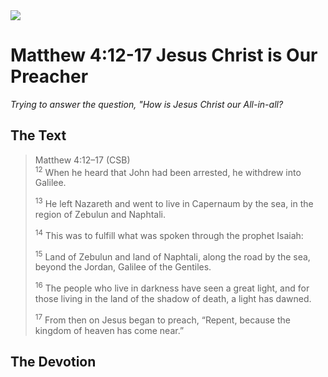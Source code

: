 <img class="intro-right" src="/images/art-matthew.jpg">

# Matthew 4:12-17 Jesus Christ is Our Preacher

*Trying to answer the question, "How is Jesus Christ our All-in-all?*

## The Text

>Matthew 4:12–17 (CSB)  
><sup>12</sup> When he heard that John had been arrested, he withdrew into Galilee. 
>
><sup>13</sup> He left Nazareth and went to live in Capernaum by the sea, in the region of Zebulun and Naphtali. 
>
><sup>14</sup> This was to fulfill what was spoken through the prophet Isaiah: 
>
><sup>15</sup> Land of Zebulun and land of Naphtali, along the road by the sea, beyond the Jordan, Galilee of the Gentiles. 
>
><sup>16</sup> The people who live in darkness have seen a great light, and for those living in the land of the shadow of death, a light has dawned. 
>
><sup>17</sup> From then on Jesus began to preach, “Repent, because the kingdom of heaven has come near.”

## The Devotion


